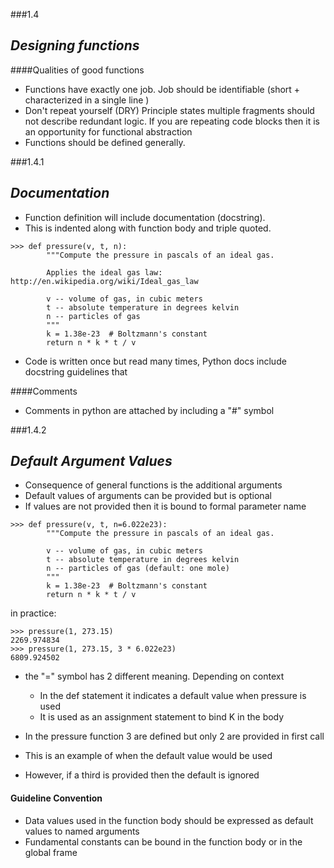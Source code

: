 ###1.4


***Designing functions***
- 
####Qualities of good functions 

- Functions have exactly one job. Job should be identifiable (short + characterized in a single line )
- Don't repeat yourself (DRY) Principle states multiple fragments should not describe redundant logic. If you are repeating code blocks then it is an opportunity for functional abstraction
- Functions should be defined generally. 

###1.4.1

***Documentation***
-

- Function definition will include documentation (docstring).
- This is indented along with function body and triple quoted.

```` 
>>> def pressure(v, t, n):
        """Compute the pressure in pascals of an ideal gas.

        Applies the ideal gas law: http://en.wikipedia.org/wiki/Ideal_gas_law

        v -- volume of gas, in cubic meters
        t -- absolute temperature in degrees kelvin
        n -- particles of gas
        """
        k = 1.38e-23  # Boltzmann's constant
        return n * k * t / v
````

- Code is written once but read many times, Python docs include docstring guidelines that 

####Comments

- Comments in python are attached by including a "#" symbol 


###1.4.2

***Default Argument Values***
- 

- Consequence of general functions is the additional arguments
- Default values of arguments can be provided but is optional
- If values are not provided then it is bound to formal parameter name

``` 
>>> def pressure(v, t, n=6.022e23):
        """Compute the pressure in pascals of an ideal gas.

        v -- volume of gas, in cubic meters
        t -- absolute temperature in degrees kelvin
        n -- particles of gas (default: one mole)
        """
        k = 1.38e-23  # Boltzmann's constant
        return n * k * t / v

```
in practice:

``` 
>>> pressure(1, 273.15)
2269.974834
>>> pressure(1, 273.15, 3 * 6.022e23)
6809.924502

```
- the "=" symbol has 2 different meaning. Depending on context
  - In the def statement it indicates a default value when pressure is used
  - It is used as an assignment statement to bind K in the body 

- In the pressure function 3 are defined but only 2 are provided in first call
- This is an example of when the default value would be used
- However, if a third is provided then the default is ignored

#### Guideline Convention 

- Data values used in the function body should be expressed as default values to named arguments 
- Fundamental constants can be bound in the function body or in the global frame






